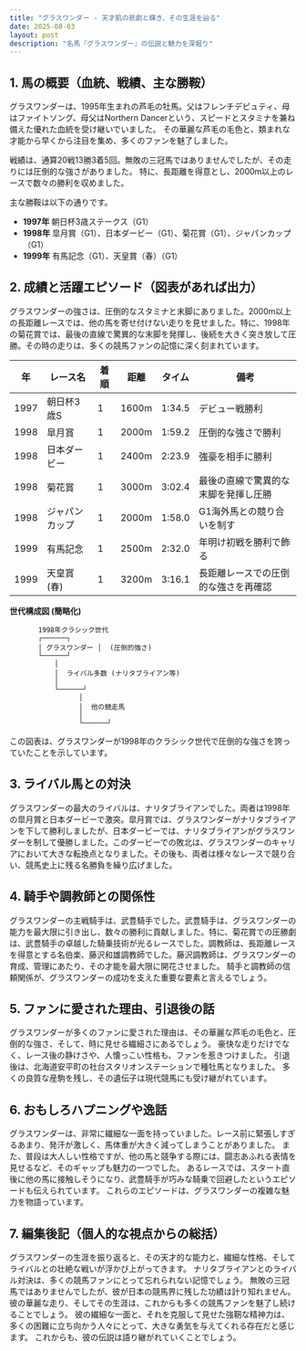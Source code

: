 ```yaml
---
title: "グラスワンダー - 天才肌の悲劇と輝き、その生涯を辿る"
date: 2025-08-03
layout: post
description: "名馬『グラスワンダー』の伝説と魅力を深堀り"
---
```


## 1. 馬の概要（血統、戦績、主な勝鞍）

グラスワンダーは、1995年生まれの芦毛の牡馬。父はフレンチデピュティ、母はファイトソング、母父はNorthern Dancerという、スピードとスタミナを兼ね備えた優れた血統を受け継いでいました。  その華麗な芦毛の毛色と、類まれな才能から早くから注目を集め、多くのファンを魅了しました。

戦績は、通算20戦13勝3着5回。無敗の三冠馬ではありませんでしたが、その走りには圧倒的な強さがありました。  特に、長距離を得意とし、2000m以上のレースで数々の勝利を収めました。

主な勝鞍は以下の通りです。

* **1997年**  朝日杯3歳ステークス（G1）
* **1998年**  皐月賞（G1）、日本ダービー（G1）、菊花賞（G1）、ジャパンカップ（G1）
* **1999年**  有馬記念（G1）、天皇賞（春）（G1）


## 2. 成績と活躍エピソード（図表があれば出力）

グラスワンダーの強さは、圧倒的なスタミナと末脚にありました。2000m以上の長距離レースでは、他の馬を寄せ付けない走りを見せました。特に、1998年の菊花賞では、最後の直線で驚異的な末脚を発揮し、後続を大きく突き放して圧勝。その時の走りは、多くの競馬ファンの記憶に深く刻まれています。

| 年 | レース名          | 着順 | 距離 | タイム          | 備考                                      |
|---|-----------------|-----|------|-----------------|-------------------------------------------|
| 1997 | 朝日杯3歳S       | 1   | 1600m| 1:34.5          | デビュー戦勝利                             |
| 1998 | 皐月賞           | 1   | 2000m| 1:59.2          | 圧倒的な強さで勝利                         |
| 1998 | 日本ダービー       | 1   | 2400m| 2:23.9          | 強豪を相手に勝利                         |
| 1998 | 菊花賞           | 1   | 3000m| 3:02.4          | 最後の直線で驚異的な末脚を発揮し圧勝     |
| 1998 | ジャパンカップ     | 1   | 2000m| 1:58.0          | G1海外馬との競り合いを制す                 |
| 1999 | 有馬記念         | 1   | 2500m| 2:32.0          | 年明け初戦を勝利で飾る                     |
| 1999 | 天皇賞(春)       | 1   | 3200m| 3:16.1          | 長距離レースでの圧倒的な強さを再確認       |


**世代構成図 (簡略化)**

```
       1998年クラシック世代
       ┌──────┐
       │ グラスワンダー │  (圧倒的強さ)
       └──────┘
           │
           │  ライバル多数 (ナリタブライアン等)
           │
           └──────┘
                 │
                 │  他の競走馬
                 │
                 └──────┘
```

この図表は、グラスワンダーが1998年のクラシック世代で圧倒的な強さを誇っていたことを示しています。


## 3. ライバル馬との対決

グラスワンダーの最大のライバルは、ナリタブライアンでした。両者は1998年の皐月賞と日本ダービーで激突。皐月賞では、グラスワンダーがナリタブライアンを下して勝利しましたが、日本ダービーでは、ナリタブライアンがグラスワンダーを制して優勝しました。このダービーでの敗北は、グラスワンダーのキャリアにおいて大きな転換点となりました。その後も、両者は様々なレースで競り合い、競馬史上に残る名勝負を繰り広げました。


## 4. 騎手や調教師との関係性

グラスワンダーの主戦騎手は、武豊騎手でした。武豊騎手は、グラスワンダーの能力を最大限に引き出し、数々の勝利に貢献しました。特に、菊花賞での圧勝劇は、武豊騎手の卓越した騎乗技術が光るレースでした。調教師は、長距離レースを得意とする名伯楽、藤沢和雄調教師でした。藤沢調教師は、グラスワンダーの育成、管理にあたり、その才能を最大限に開花させました。  騎手と調教師の信頼関係が、グラスワンダーの成功を支えた重要な要素と言えるでしょう。


## 5. ファンに愛された理由、引退後の話

グラスワンダーが多くのファンに愛された理由は、その華麗な芦毛の毛色と、圧倒的な強さ、そして、時に見せる繊細さにあるでしょう。  豪快な走りだけでなく、レース後の静けさや、人懐っこい性格も、ファンを惹きつけました。  引退後は、北海道安平町の社台スタリオンステーションで種牡馬となりました。  多くの良質な産駒を残し、その遺伝子は現代競馬にも受け継がれています。


## 6. おもしろハプニングや逸話

グラスワンダーは、非常に繊細な一面を持っていました。レース前に緊張しすぎるあまり、発汗が激しく、馬体重が大きく減ってしまうことがありました。  また、普段は大人しい性格ですが、他の馬と競争する際には、闘志あふれる表情を見せるなど、そのギャップも魅力の一つでした。  あるレースでは、スタート直後に他の馬に接触しそうになり、武豊騎手が巧みな騎乗で回避したというエピソードも伝えられています。  これらのエピソードは、グラスワンダーの複雑な魅力を物語っています。


## 7. 編集後記（個人的な視点からの総括）

グラスワンダーの生涯を振り返ると、その天才的な能力と、繊細な性格、そしてライバルとの壮絶な戦いが浮かび上がってきます。  ナリタブライアンとのライバル対決は、多くの競馬ファンにとって忘れられない記憶でしょう。  無敗の三冠馬ではありませんでしたが、彼が日本の競馬界に残した功績は計り知れません。  彼の華麗な走り、そしてその生涯は、これからも多くの競馬ファンを魅了し続けることでしょう。  彼の繊細な一面と、それを克服して見せた強靭な精神力は、多くの困難に立ち向かう人々にとって、大きな勇気を与えてくれる存在だと感じます。  これからも、彼の伝説は語り継がれていくことでしょう。
